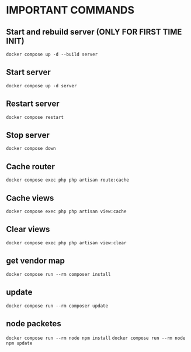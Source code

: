 # IMPORTANT COMMANDS

## Start and rebuild server (ONLY FOR FIRST TIME INIT)
`docker compose up -d --build server`

## Start server
`docker compose up -d server`

## Restart server
`docker compose restart`

## Stop server
`docker compose down`

## Cache router
`docker compose exec php php artisan route:cache`

## Cache views
`docker compose exec php php artisan view:cache`

## Clear views
`docker compose exec php php artisan view:clear`

## get vendor map
`docker compose run --rm composer install`

## update 
`docker compose run --rm composer update`

## node packetes
`docker compose run --rm node npm install`
`docker compose run --rm node npm update`